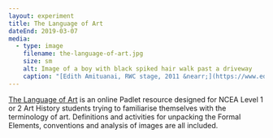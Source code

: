 ```yaml
---
layout: experiment
title: The Language of Art
dateEnd: 2019-03-07
media:
  - type: image
    filename: the-language-of-art.jpg
    size: sm
    alt: Image of a boy with black spiked hair walk past a driveway
    caption: "[Edith Amituanai, RWC stage, 2011 &nearr;](https://www.edithamituanai.com/The-End-Of-My-Driveway)"
---
```


[The Language of Art](https://padlet.com/thac408/a76v7pllcswa) is an online Padlet resource designed for NCEA Level 1 or 2 Art History students trying to familiarise themselves with the terminology of art. Definitions and activities for unpacking the Formal Elements, conventions and analysis of images are all included.

